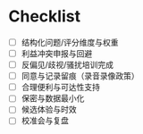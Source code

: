 # Checklist

- [ ] 结构化问题/评分维度与权重
- [ ] 利益冲突申报与回避
- [ ] 反偏见/歧视/骚扰培训完成
- [ ] 同意与记录留痕（录音录像政策）
- [ ] 合理便利与可达性支持
- [ ] 保密与数据最小化
- [ ] 候选体验与时效
- [ ] 校准会与复盘
